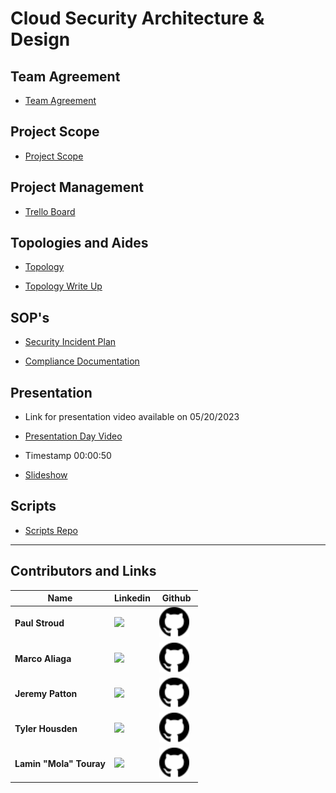 # Cloud Security Architecture & Design 

## **Team Agreement**
+ [Team Agreement](https://github.com/Five-Star-Solutions/Supporting-Documentation/wiki/Team-Agreement)


## **Project Scope**
+ [Project Scope](https://github.com/Five-Star-Solutions/Supporting-Documentation/wiki/Project-Scope)


## **Project Management**
+ [Trello Board](https://trello.com/b/C9X54gQm/cloud-security-architecture-design)


## **Topologies and Aides**

+ [Topology](https://github.com/Five-Star-Solutions/Supporting-Documentation/wiki/Topology) 

+ [Topology Write Up](https://github.com/Five-Star-Solutions/Supporting-Documentation/wiki/Cloud-Architecture-and-Topology)


## **SOP's**
+ [Security Incident Plan](https://github.com/Five-Star-Solutions/Supporting-Documentation/wiki/Security-Incident-Plan-SOP)

+ [Compliance Documentation](https://github.com/Five-Star-Solutions/Supporting-Documentation/wiki/Compliance-Documentation-SOP)


## **Presentation**
+ Link for presentation video available on 05/20/2023
+ [Presentation Day Video](https://zoom.us/rec/play/s-S5g7PHe-jTXwkWdLO64woXFi6247ppmuisyiW2mWFT_jzEWzK_DKgtwxYg4Zuqi4WOjxSCqMO88OH3.-FngdP2GtNZVdXbG?canPlayFromShare=true&from=share_recording_detail&continueMode=true&componentName=rec-play&originRequestUrl=https%3A%2F%2Fzoom.us%2Frec%2Fshare%2FyG8GHo5Zr8NvKQkDxxpLCAANd6KVGupkgFfP3Fby-VCKVfC8MBMFVynZkVNWJTma.lDTwqlVmGYS81oKQ)
+ Timestamp 00:00:50

+ [Slideshow](https://docs.google.com/presentation/d/1teC4yUv8ziP5DyatGcx7pEjp8VA82iOanr9ZEK7Stb4/edit?usp=sharing)


## **Scripts**

+ [Scripts Repo](https://github.com/Five-Star-Solutions/Scripts)

---
## **Contributors and Links**
| Name     | Linkedin       | Github | 
| -------- | -------------- | -------|
| **Paul Stroud** |<a href="https://www.linkedin.com/in/paulstroud312/" target=" _blank" rel="noopenernoreferrer"><img height="38" src="https://brand.linkedin.com/content/dam/me/business/en-us/amp/brand-site/v2/bg/LI-Bug.svg.original.svg"></a>&nbsp;&nbsp; |<a href="https://github.com/paulstroud2023" target=" _blank" rel="noopenernoreferrer"><img width="48" height="48" src="https://github.com/J-AAT/The-Word/blob/main/github.svg"></a>&nbsp;&nbsp;  |
| **Marco Aliaga** | <a href="https://www.linkedin.com/in/marcoaliaga8/" target=" _blank" rel="noopenernoreferrer"><img height="38" src="https://brand.linkedin.com/content/dam/me/business/en-us/amp/brand-site/v2/bg/LI-Bug.svg.original.svg"></a>&nbsp;&nbsp; |<a href="https://github.com/kharne8" target=" _blank" rel="noopenernoreferrer"><img width="48" height="48" src="https://github.com/J-AAT/The-Word/blob/main/github.svg"></a>&nbsp;&nbsp;  |
| **Jeremy Patton** | <a href="https://www.linkedin.com/in/jeremy-patton-028300260/" target=" _blank" rel="noopenernoreferrer"><img height="38" src="https://brand.linkedin.com/content/dam/me/business/en-us/amp/brand-site/v2/bg/LI-Bug.svg.original.svg"></a>&nbsp;&nbsp; |<a href="https://github.com/JeremyP1017" target=" _blank" rel="noopenernoreferrer"><img width="48" height="48" src="https://github.com/J-AAT/The-Word/blob/main/github.svg"></a>&nbsp;&nbsp;  |
| **Tyler Housden** | <a href="https://www.linkedin.com/in/tyler-housden/" target=" _blank" rel="noopenernoreferrer"><img height="38" src="https://brand.linkedin.com/content/dam/me/business/en-us/amp/brand-site/v2/bg/LI-Bug.svg.original.svg"></a>&nbsp;&nbsp; |<a href="https://github.com/Thousden053" target=" _blank" rel="noopenernoreferrer"><img width="48" height="48" src="https://github.com/J-AAT/The-Word/blob/main/github.svg"></a>&nbsp;&nbsp;  |
| **Lamin "Mola" Touray** | <a href="https://www.linkedin.com/in/lamin-touray-57b09a264/" target=" _blank" rel="noopenernoreferrer"><img height="38" src="https://brand.linkedin.com/content/dam/me/business/en-us/amp/brand-site/v2/bg/LI-Bug.svg.original.svg"></a>&nbsp;&nbsp; |<a href="https://github.com/Mola2ray" target=" _blank" rel="noopenernoreferrer"><img width="48" height="48" src="https://github.com/J-AAT/The-Word/blob/main/github.svg"></a>&nbsp;&nbsp;  |
